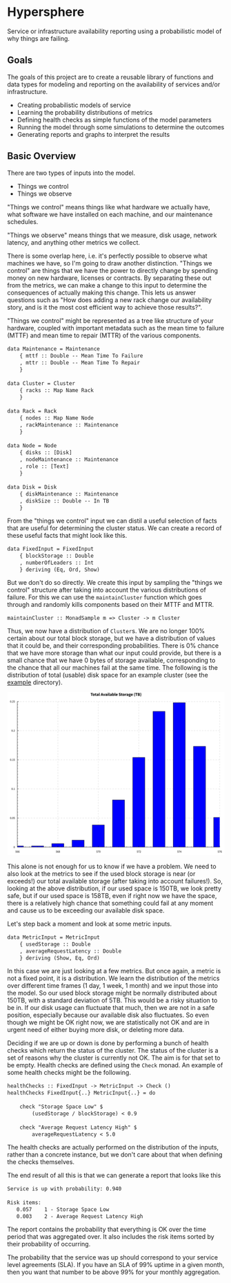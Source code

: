 # Hypersphere

Service or infrastructure availability reporting using a probabilistic
model of why things are failing.

## Goals

The goals of this project are to create a reusable library of
functions and data types for modeling and reporting on the
availability of services and/or infrastructure.

 * Creating probabilistic models of service
 * Learning the probability distributions of metrics
 * Defining health checks as simple functions of the model parameters
 * Running the model through some simulations to determine the outcomes
 * Generating reports and graphs to interpret the results

## Basic Overview

There are two types of inputs into the model.
 
 * Things we control
 * Things we observe
 
"Things we control" means things like what hardware we actually have, what
software we have installed on each machine, and our maintenance schedules.

"Things we observe" means things that we measure, disk usage, network
latency, and anything other metrics we collect.

There is some overlap here, i.e. it's perfectly possible to observe what
machines we have, so I'm going to draw another distinction. "Things
we control" are things that we have the power to directly change by
spending money on new hardware, licenses or contracts. By separating these
out from the metrics, we can make a change to this input to determine
the consequences of actually making this change. This lets us answer
questions such as "How does adding a new rack change our availability
story, and is it the most cost efficient way to achieve those results?".

"Things we control" might be represented as a tree like structure of
your hardware, coupled with important metadata such as the mean time to
failure (MTTF) and mean time to repair (MTTR) of the various components.

    data Maintenance = Maintenance
        { mttf :: Double -- Mean Time To Failure
        , mttr :: Double -- Mean Time To Repair
        }
    
    data Cluster = Cluster
        { racks :: Map Name Rack
        }
    
    data Rack = Rack
        { nodes :: Map Name Node
        , rackMaintenance :: Maintenance
        }
    
    data Node = Node
        { disks :: [Disk]
        , nodeMaintenance :: Maintenance
        , role :: [Text]
        }
    
    data Disk = Disk
        { diskMaintenance :: Maintenance
        , diskSize :: Double -- In TB
        }
 
From the "things we control" input we can distil a useful selection of
facts that are useful for determining the cluster status. We can create
a record of these useful facts that might look like this.
 
    data FixedInput = FixedInput
        { blockStorage :: Double
        , numberOfLeaders :: Int
        } deriving (Eq, Ord, Show)
 
But we don't do so directly. We create this input by sampling the "things
we control" structure after taking into account the various distributions
of failure. For this we can use the `maintainCluster` function which goes
through and randomly kills components based on their MTTF and MTTR.
 
    maintainCluster :: MonadSample m => Cluster -> m Cluster
 
Thus, we now have a distribution of `Cluster`s. We are no longer 100%
certain about our total block storage, but we have a distribution of
values that it could be, and their corresponding probabilities. There
is 0% chance that we have more storage than what our input could
provide, but there is a small chance that we have 0 bytes of storage
available, corresponding to the chance that all our machines fail at
the same time. The following is the distribution of total (usable)
disk space for an example cluster (see the [example](example) directory).

![Probability distribution of total capacity](example/total_storage.svg)
 
This alone is not enough for us to know if we have a problem. We need
to also look at the metrics to see if the used block storage is near (or
exceeds!) our total available storage (after taking into account
failures!). So, looking at the above distribution, if our used space
is 150TB, we look pretty safe, but if our used space is 158TB, even if
right now we have the space, there is a relatively high chance that
something could fail at any moment and cause us to be exceeding our
available disk space.
 
Let's step back a moment and look at some metric inputs.
 
    data MetricInput = MetricInput
        { usedStorage :: Double
        , averageRequestLatency :: Double
        } deriving (Show, Eq, Ord)

In this case we are just looking at a few metrics. But once again,
a metric is not a fixed point, it is a distribution. We learn the
distribution of the metrics over different time frames (1 day, 1 week,
1 month) and we input those into the model. So our used block storage
might be normally distributed about 150TB, with a standard deviation
of 5TB. This would be a risky situation to be in. If our disk usage
can fluctuate that much, then we are not in a safe position, especially
because our available disk also fluctuates. So even though we might be OK
right now, we are statistically not OK and are in urgent need of either
buying more disk, or deleting more data.
 
Deciding if we are up or down is done by performing a bunch of health
checks which return the status of the cluster. The status of the cluster
is a set of reasons why the cluster is currently not OK. The aim is
for that set to be empty. Health checks are defined using the `Check`
monad. An example of some health checks might be the following.
 
    healthChecks :: FixedInput -> MetricInput -> Check ()
    healthChecks FixedInput{..} MetricInput{..} = do
    
        check "Storage Space Low" $
            (usedStorage / blockStorage) < 0.9
    
        check "Average Request Latency High" $
            averageRequestLatency < 5.0
 
The health checks are actually performed on the distribution of the
inputs, rather than a concrete instance, but we don't care about that
when defining the checks themselves.

The end result of all this is that we can generate a report that looks
like this

    Service is up with probability: 0.940
    
    Risk items:
       0.057	1 - Storage Space Low
       0.003	2 - Average Request Latency High
 
The report contains the probability that everything is OK over the time
period that was aggregated over. It also includes the risk items sorted
by their probability of occurring.

The probability that the service was up should correspond to your service
level agreements (SLA). If you have an SLA of 99% uptime in a given month,
then you want that number to be above 99% for your monthly aggregation.
